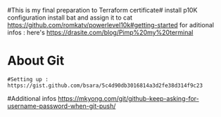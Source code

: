 #This is my final preparation to Terraform certificate#
install p10K configuration 
install bat and assign it to cat
https://github.com/romkatv/powerlevel10k#getting-started
for aditional infos : here's https://drasite.com/blog/Pimp%20my%20terminal
# About Git
	#Setting up :
	https://gist.github.com/bsara/5c4d90db3016814a3d2fe38d314f9c23
#Additional infos
https://mkyong.com/git/github-keep-asking-for-username-password-when-git-push/

